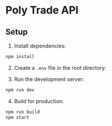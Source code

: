 # Poly Trade API

## Setup

1. Install dependencies:

```bash
npm install
```

2. Create a `.env` file in the root directory:

3. Run the development server:

```bash
npm run dev
```

4. Build for production:

```bash
npm run build
npm start
```
